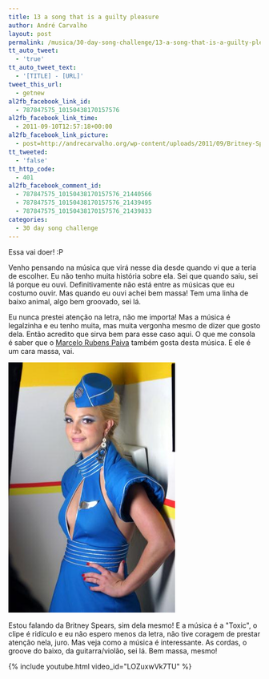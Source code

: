 ```yaml
---
title: 13 a song that is a guilty pleasure
author: André Carvalho
layout: post
permalink: /musica/30-day-song-challenge/13-a-song-that-is-a-guilty-pleasure/
tt_auto_tweet:
  - 'true'
tt_auto_tweet_text:
  - '[TITLE] - [URL]'
tweet_this_url:
  - getnew
al2fb_facebook_link_id:
  - 787847575_10150438170157576
al2fb_facebook_link_time:
  - 2011-09-10T12:57:18+00:00
al2fb_facebook_link_picture:
  - post=http://andrecarvalho.org/wp-content/uploads/2011/09/Britney-Spears-Toxic.jpg
tt_tweeted:
  - 'false'
tt_http_code:
  - 401
al2fb_facebook_comment_id:
  - 787847575_10150438170157576_21440566
  - 787847575_10150438170157576_21439495
  - 787847575_10150438170157576_21439833
categories:
  - 30 day song challenge
---
```


Essa vai doer! :P

Venho pensando na música que virá nesse dia desde quando vi que a teria de escolher. Eu não tenho muita história sobre ela. Sei que quando saiu, sei lá porque eu ouvi. Definitivamente não está entre as músicas que eu costumo ouvir. Mas quando eu ouvi achei bem massa! Tem uma linha de baixo animal, algo bem groovado, sei lá.

Eu nunca prestei atenção na letra, não me importa! Mas a música é legalzinha e eu tenho muita, mas muita vergonha mesmo de dizer que gosto dela. Então acredito que sirva bem para esse caso aqui. O que me consola é saber que o [Marcelo Rubens Paiva](http://blogs.estadao.com.br/marcelo-rubens-paiva/britney-e-billie/) também gosta desta música. E ele é um cara massa, vai.

![Britney Spears](/wp-content/uploads/2011/09/Britney-Spears-Toxic.jpg)

Estou falando da Britney Spears, sim dela mesmo! E a música é a "Toxic", o clipe é ridículo e eu não espero menos da letra, não tive coragem de prestar atenção nela, juro. Mas veja como a música é interessante. As cordas, o groove do baixo, da guitarra/violão, sei lá. Bem massa, mesmo!

{% include youtube.html video_id="LOZuxwVk7TU" %}
